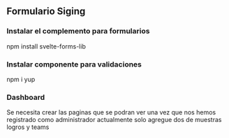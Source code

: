 ## Formulario Siging

### Instalar el complemento para formularios

npm install svelte-forms-lib

### Instalar componente para validaciones

npm i yup

### Dashboard

Se necesita crear las paginas que se podran ver una vez que nos hemos registrado como administrador
actualmente solo agregue dos de muestras
logros y
teams
